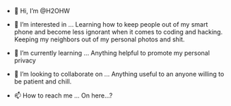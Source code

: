 - 👋 Hi, I’m @H2OHW
- 👀 I’m interested in ... Learning how to keep people out of my smart phone and become less ignorant when it comes to coding and hacking. Keeping my neighbors out of my personal photos and shit.

- 🌱 I’m currently learning ... Anything helpful to promote my personal privacy
- 💞️ I’m looking to collaborate on ... Anything useful to an anyone willing to be patient and chill.

- 📫 How to reach me ... On here...?

<!---
H2OHW/H2OHW is a ✨ special ✨ repository because its `README.md` (this file) appears on your GitHub profile.
You can click the Preview link to take a look at your changes.
--->
